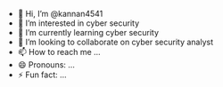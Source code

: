 - 👋 Hi, I’m @kannan4541
- 👀 I’m interested in cyber security
- 🌱 I’m currently learning cyber security
- 💞️ I’m looking to collaborate on cyber security analyst
- 📫 How to reach me ...
- 😄 Pronouns: ...
- ⚡ Fun fact: ...

<!---
kannan4541/kannan4541 is a ✨ special ✨ repository because its `README.md` (this file) appears on your GitHub profile.
You can click the Preview link to take a look at your changes.
--->

